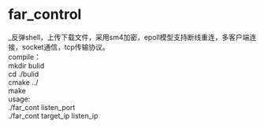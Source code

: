  # far_control
  _反弹shell，上传下载文件，采用sm4加密，epoll模型支持断线重连，多客户端连接，socket通信，tcp传输协议。 <br>
  compile：<br>
    mkdir bulid <br>
    cd ./bulid<br>
    cmake ../<br>
    make<br>
  usage:<br>
    ./far_cont listen_port<br>
    ./far_cont target_ip listen_ip<br>
